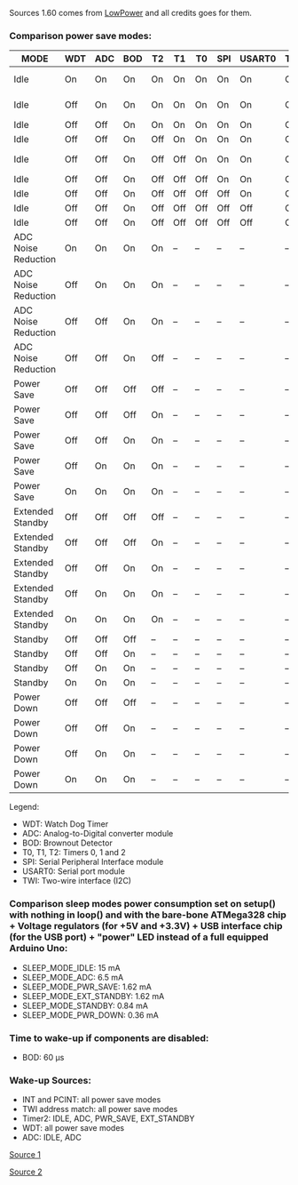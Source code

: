 Sources 1.60 comes from [LowPower](https://github.com/rocketscream/Low-Power) and all credits goes for them.

### Comparison power save modes:

| MODE  | WDT   | ADC   | BOD   | T2    | T1    | T0    | SPI   | USART0| TWI   | CURRENT
| ---   | ---   | ---   | ---   | ---   | ---   | ---   | ---   | ---   | ---   | ---
|Idle   | On    | On    | On    | On    | On    | On    | On    | On    | On    | 3648.0 µA
|Idle   | Off   | On    | On    | On    | On    | On    | On    | On    | On    | 3643.0 µA
|Idle   | Off   | Off   | On    | On    | On    | On    | On    | On    | On    | *
|Idle   | Off   | Off   | On    | Off   | On    | On    | On    | On    | On    | *
|Idle   | Off   | Off   | On    | Off   | Off   | On    | On    | On    | On    | 3618.0 µA
|Idle   | Off   | Off   | On    | Off   | Off   | Off   | On    | On    | On    | 927.0 µA
|Idle   | Off   | Off   | On    | Off   | Off   | Off   | Off   | On    | On    | 832.0 µA
|Idle   | Off   | Off   | On    | Off   | Off   | Off   | Off   | Off   | On    | 789.0 µA
|Idle   | Off   | Off   | On    | Off   | Off   | Off   | Off   | Off   | Off   | 687.0 µA
|ADC Noise Reduction    | On    | On    | On    | On    | –    | –    | –    | –    | –    | 651.0 µA
|ADC Noise Reduction    | Off    | On    | On    | On    | –    | –    | –    | –    | –    | 646.0 µA
|ADC Noise Reduction    | Off    | Off    | On    | On    | –    | –    | –    | –    | –    | *
|ADC Noise Reduction    | Off    | Off    | On    | Off    | –    | –    | –    | –    | –    | 584.0 µA
|Power Save    | Off    | Off    | Off    | Off    | –    | –    | –    | –    | –    | 1.7 µA
|Power Save    | Off    | Off    | Off    | On    | –    | –    | –    | –    | –    | 416.0 µA
|Power Save    | Off    | Off    | On    | On    | –    | –    | –    | –    | –    | 435.0 µA
|Power Save    | Off    | On    | On    | On    | –    | –    | –    | –    | –    | 527.0 µA
|Power Save    | On    | On    | On    | On    | –    | –    | –    | –    | –    | 531.0 µA
|Extended Standby   | Off    | Off    | Off    | Off    | –    | –    | –    | –    | –    | 202.2 µA
|Extended Standby   | Off    | Off    | Off    | On    | –    | –    | –    | –    | –    | 416.0 µA
|Extended Standby   | Off    | Off    | On    | On    | –    | –    | –    | –    | –    | 436.0 µA
|Extended Standby   | Off    | On    | On    | On    | –    | –    | –    | –    | –    | 527.0 µA
|Extended Standby   | On    | On    | On    | On    | –    | –    | –    | –    | –    | 531.0 µA
|Standby    | Off   | Off    | Off    | –    | –    | –    | –    | –    | –    | 201.7 µA
|Standby    | Off   | Off    | On    | –    | –    | –    | –    | –    | –    | 218.5 µA
|Standby    | Off   | On    | On    | –    | –    | –    | –    | –    | –    | 309.9 µA
|Standby    | On    | On    | On    | –    | –    | –    | –    | –    | –    | 313.9 µA
|Power Down    | Off    | Off    | Off    | –    | –    | –    | –    | –    | –    | 1.7 µA
|Power Down    | Off    | Off    | On    | –    | –    | –    | –    | –    | –    | 18.6 µA
|Power Down    | Off    | On    | On    | –    | –    | –    | –    | –    | –    | 110.0 µA
|Power Down    | On    | On    | On    | –    | –    | –    | –    | –    | –    | 113.9 µA

Legend:
- WDT: Watch Dog Timer
- ADC: Analog-to-Digital converter module
- BOD: Brownout Detector
- T0, T1, T2: Timers 0, 1 and 2
- SPI: Serial Peripheral Interface module
- USART0: Serial port module
- TWI: Two-wire interface (I2C)

### Comparison sleep modes power consumption set on setup() with nothing in loop() and with the bare-bone ATMega328 chip + Voltage regulators (for +5V and +3.3V) + USB interface chip (for the USB port) + "power" LED instead of a full equipped Arduino Uno:
- SLEEP_MODE_IDLE:          15 mA
- SLEEP_MODE_ADC:           6.5 mA
- SLEEP_MODE_PWR_SAVE:      1.62 mA
- SLEEP_MODE_EXT_STANDBY:   1.62 mA
- SLEEP_MODE_STANDBY:       0.84 mA
- SLEEP_MODE_PWR_DOWN:      0.36 mA

### Time to wake-up if components are disabled:
- BOD: 60 µs

### Wake-up Sources:
- INT and PCINT: all power save modes
- TWI address match: all power save modes
- Timer2: IDLE, ADC, PWR_SAVE, EXT_STANDBY
- WDT: all power save modes
- ADC: IDLE, ADC

[Source 1](https://help.github.com/articles/organizing-information-with-tables)

[Source 2](http://www.gammon.com.au/power)
